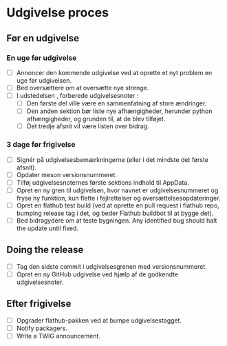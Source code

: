 # Udgivelse proces

## Før en udgivelse

### En uge før udgivelse
- [ ] Annoncer den kommende udgivelse ved at oprette et nyt problem en uge før udgivelsen.
- [ ] Bed oversættere om at oversætte nye strenge.
- [ ] I udstedelsen , forberede udgivelsesnoter :
  - [ ] Den første del ville være en sammenfatning af store ændringer.
  - [ ] Den anden sektion bør liste nye afhængigheder, herunder python afhængigheder, og grunden til, at de blev tilføjet.
  - [ ] Det tredje afsnit vil være listen over bidrag.

### 3 dage før frigivelse
- [ ] Signér på udgivelsesbemærkningerne (eller i det mindste det første afsnit).
- [ ] Opdater meson versionsnummeret.
- [ ] Tilføj udgivelsesnoternes første sektions indhold til AppData.
- [ ] Opret en ny gren til udgivelsen, hvor navnet er udgivelsesnummeret og fryse ny funktion, kun flette i fejlrettelser og oversættelsesopdateringer.
- [ ] Opret en flathub test build (ved at oprette en pull request i flathub repo, bumping release tag i det, og beder Flathub buildbot til at bygge det).
- [ ] Bed bidragydere om at teste bygningen. Any identified bug should halt the update until fixed.

## Doing the release
- [ ] Tag den sidste commit i udgivelsesgrenen med versionsnummeret.
- [ ] Opret en ny GitHub udgivelse ved hjælp af de godkendte udgivelsesnoter.

## Efter frigivelse
- [ ] Opgrader flathub-pakken ved at bumpe udgivelsestagget.
- [ ] Notify packagers.
- [ ] Write a TWIG announcement.
